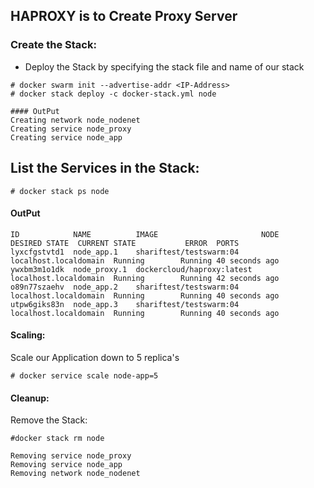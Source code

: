 
## HAPROXY is to Create Proxy Server

### Create the Stack:
- Deploy the Stack by specifying the stack file and name of our stack

```
# docker swarm init --advertise-addr <IP-Address>
# docker stack deploy -c docker-stack.yml node

#### OutPut
Creating network node_nodenet
Creating service node_proxy
Creating service node_app
```

## List the Services in the Stack:

``` # docker stack ps node ```

#### OutPut
```
ID            NAME          IMAGE                       NODE                   DESIRED STATE  CURRENT STATE           ERROR  PORTS
lyxcfgstvtd1  node_app.1    shariftest/testswarm:04     localhost.localdomain  Running        Running 40 seconds ago
ywxbm3m1o1dk  node_proxy.1  dockercloud/haproxy:latest  localhost.localdomain  Running        Running 42 seconds ago
o89n77szaehv  node_app.2    shariftest/testswarm:04     localhost.localdomain  Running        Running 40 seconds ago
utpw6giks83n  node_app.3    shariftest/testswarm:04     localhost.localdomain  Running        Running 40 seconds ago
```
#### Scaling:

Scale our Application down to 5 replica's

``` # docker service scale node-app=5 ```

#### Cleanup:

Remove the Stack:

``` 
#docker stack rm node 

Removing service node_proxy
Removing service node_app
Removing network node_nodenet
```
